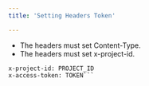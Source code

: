 ```yaml
---
title: 'Setting Headers Token'

---
```


* The headers must set Content-Type.
* The headers must set x-project-id.

```Content-Type: application/json
x-project-id: PROJECT_ID
x-access-token: TOKEN```
